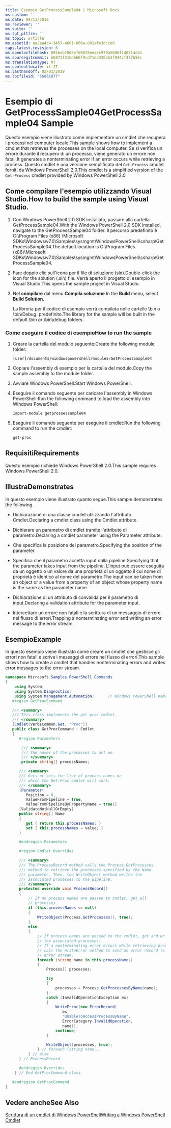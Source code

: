```yaml
---
title: Esempio GetProcessSample04 | Microsoft Docs
ms.custom: ''
ms.date: 09/13/2016
ms.reviewer: ''
ms.suite: ''
ms.tgt_pltfrm: ''
ms.topic: article
ms.assetid: aa2aa4c4-3457-4601-806a-801afe3dcc80
caps.latest.revision: 6
ms.openlocfilehash: 095bebf868efd00f8eeaec979a5606f140714cb1
ms.sourcegitcommit: b6871f21bd666f9cd71dd336bb3f844cf472b56c
ms.translationtype: MT
ms.contentlocale: it-IT
ms.lasthandoff: 02/03/2019
ms.locfileid: "56861877"
---
```

# <a name="getprocesssample04-sample"></a><span data-ttu-id="34480-102">Esempio di GetProcessSample04</span><span class="sxs-lookup"><span data-stu-id="34480-102">GetProcessSample04 Sample</span></span>

<span data-ttu-id="34480-103">Questo esempio viene illustrato come implementare un cmdlet che recupera i processi nel computer locale.</span><span class="sxs-lookup"><span data-stu-id="34480-103">This sample shows how to implement a cmdlet that retrieves the processes on the local computer.</span></span> <span data-ttu-id="34480-104">Se si verifica un errore durante il recupero di un processo, viene generato un errore non fatali.</span><span class="sxs-lookup"><span data-stu-id="34480-104">It generates a nonterminating error if an error occurs while retrieving a process.</span></span> <span data-ttu-id="34480-105">Questo cmdlet è una versione semplificata del `Get-Process` cmdlet forniti da Windows PowerShell 2.0.</span><span class="sxs-lookup"><span data-stu-id="34480-105">This cmdlet is a simplified version of the `Get-Process` cmdlet provided by Windows PowerShell 2.0.</span></span>

## <a name="how-to-build-the-sample-using-visual-studio"></a><span data-ttu-id="34480-106">Come compilare l'esempio utilizzando Visual Studio.</span><span class="sxs-lookup"><span data-stu-id="34480-106">How to build the sample using Visual Studio.</span></span>

1. <span data-ttu-id="34480-107">Con Windows PowerShell 2.0 SDK installato, passare alla cartella GetProcessSample04.</span><span class="sxs-lookup"><span data-stu-id="34480-107">With the Windows PowerShell 2.0 SDK installed, navigate to the GetProcessSample04 folder.</span></span> <span data-ttu-id="34480-108">Il percorso predefinito è C:\Program Files (x86) \Microsoft SDKs\Windows\v7.0\Samples\sysmgmt\WindowsPowerShell\csharp\GetProcessSample04.</span><span class="sxs-lookup"><span data-stu-id="34480-108">The default location is C:\Program Files (x86)\Microsoft SDKs\Windows\v7.0\Samples\sysmgmt\WindowsPowerShell\csharp\GetProcessSample04.</span></span>

2. <span data-ttu-id="34480-109">Fare doppio clic sull'icona per il file di soluzione (sln).</span><span class="sxs-lookup"><span data-stu-id="34480-109">Double-click the icon for the solution (.sln) file.</span></span> <span data-ttu-id="34480-110">Verrà aperto il progetto di esempio in Visual Studio.</span><span class="sxs-lookup"><span data-stu-id="34480-110">This opens the sample project in Visual Studio.</span></span>

3. <span data-ttu-id="34480-111">Nel **compilare** dal menu **Compila soluzione**.</span><span class="sxs-lookup"><span data-stu-id="34480-111">In the **Build** menu, select **Build Solution**.</span></span>

    <span data-ttu-id="34480-112">La libreria per il codice di esempio verrà compilata nelle cartelle \bin o \bin\Debug. predefinito.</span><span class="sxs-lookup"><span data-stu-id="34480-112">The library for the sample will be built in the default \bin or \bin\debug folders.</span></span>

### <a name="how-to-run-the-sample"></a><span data-ttu-id="34480-113">Come eseguire il codice di esempio</span><span class="sxs-lookup"><span data-stu-id="34480-113">How to run the sample</span></span>

1. <span data-ttu-id="34480-114">Creare la cartella del modulo seguente:</span><span class="sxs-lookup"><span data-stu-id="34480-114">Create the following module folder:</span></span>

    `[user]/documents/windowspowershell/modules/GetProcessSample04`

2. <span data-ttu-id="34480-115">Copiare l'assembly di esempio per la cartella del modulo.</span><span class="sxs-lookup"><span data-stu-id="34480-115">Copy the sample assembly to the module folder.</span></span>

3. <span data-ttu-id="34480-116">Avviare Windows PowerShell.</span><span class="sxs-lookup"><span data-stu-id="34480-116">Start Windows PowerShell.</span></span>

4. <span data-ttu-id="34480-117">Eseguire il comando seguente per caricare l'assembly in Windows PowerShell:</span><span class="sxs-lookup"><span data-stu-id="34480-117">Run the following command to load the assembly into Windows PowerShell:</span></span>

    `Import-module getprossessample04`

5. <span data-ttu-id="34480-118">Eseguire il comando seguente per eseguire il cmdlet:</span><span class="sxs-lookup"><span data-stu-id="34480-118">Run the following command to run the cmdlet:</span></span>

    `get-proc`

## <a name="requirements"></a><span data-ttu-id="34480-119">Requisiti</span><span class="sxs-lookup"><span data-stu-id="34480-119">Requirements</span></span>

<span data-ttu-id="34480-120">Questo esempio richiede Windows PowerShell 2.0.</span><span class="sxs-lookup"><span data-stu-id="34480-120">This sample requires Windows PowerShell 2.0.</span></span>

## <a name="demonstrates"></a><span data-ttu-id="34480-121">Illustra</span><span class="sxs-lookup"><span data-stu-id="34480-121">Demonstrates</span></span>

<span data-ttu-id="34480-122">In questo esempio viene illustrato quanto segue.</span><span class="sxs-lookup"><span data-stu-id="34480-122">This sample demonstrates the following.</span></span>

- <span data-ttu-id="34480-123">Dichiarazione di una classe cmdlet utilizzando l'attributo Cmdlet.</span><span class="sxs-lookup"><span data-stu-id="34480-123">Declaring a cmdlet class using the Cmdlet attribute.</span></span>

- <span data-ttu-id="34480-124">Dichiarare un parametro di cmdlet tramite l'attributo di parametro.</span><span class="sxs-lookup"><span data-stu-id="34480-124">Declaring a cmdlet parameter using the Parameter attribute.</span></span>

- <span data-ttu-id="34480-125">Che specifica la posizione del parametro.</span><span class="sxs-lookup"><span data-stu-id="34480-125">Specifying the position of the parameter.</span></span>

- <span data-ttu-id="34480-126">Specifica che il parametro accetta input dalla pipeline.</span><span class="sxs-lookup"><span data-stu-id="34480-126">Specifying that the parameter takes input from the pipeline.</span></span> <span data-ttu-id="34480-127">L'input può essere eseguita da un oggetto o un valore da una proprietà di un oggetto il cui nome di proprietà è identico al nome del parametro.</span><span class="sxs-lookup"><span data-stu-id="34480-127">The input can be taken from an object or a value from a property of an object whose property name is the same as the parameter name.</span></span>

- <span data-ttu-id="34480-128">Dichiarazione di un attributo di convalida per il parametro di input.</span><span class="sxs-lookup"><span data-stu-id="34480-128">Declaring a validation attribute for the parameter input.</span></span>

- <span data-ttu-id="34480-129">Intercettare un errore non fatali e la scrittura di un messaggio di errore nel flusso di errori.</span><span class="sxs-lookup"><span data-stu-id="34480-129">Trapping a nonterminating error and writing an error message to the error stream.</span></span>

## <a name="example"></a><span data-ttu-id="34480-130">Esempio</span><span class="sxs-lookup"><span data-stu-id="34480-130">Example</span></span>

<span data-ttu-id="34480-131">In questo esempio viene illustrato come creare un cmdlet che gestisce gli errori non fatali e scrive i messaggi di errore nel flusso di errori.</span><span class="sxs-lookup"><span data-stu-id="34480-131">This sample shows how to create a cmdlet that handles nonterminating errors and writes error messages to the error stream.</span></span>

```csharp
namespace Microsoft.Samples.PowerShell.Commands
{
    using System;
    using System.Diagnostics;
    using System.Management.Automation;      // Windows PowerShell namespace.
   #region GetProcCommand

   /// <summary>
   /// This class implements the get-proc cmdlet.
   /// </summary>
   [Cmdlet(VerbsCommon.Get, "Proc")]
   public class GetProcCommand : Cmdlet
   {
      #region Parameters

       /// <summary>
       /// The names of the processes to act on.
       /// </summary>
       private string[] processNames;

      /// <summary>
      /// Gets or sets the list of process names on
      /// which the Get-Proc cmdlet will work.
      /// </summary>
      [Parameter(
         Position = 0,
         ValueFromPipeline = true,
         ValueFromPipelineByPropertyName = true)]
      [ValidateNotNullOrEmpty]
      public string[] Name
      {
         get { return this.processNames; }
         set { this.processNames = value; }
      }

      #endregion Parameters

      #region Cmdlet Overrides

      /// <summary>
      /// The ProcessRecord method calls the Process.GetProcesses
      /// method to retrieve the processes specified by the Name
      /// parameter. Then, the WriteObject method writes the
      /// associated processes to the pipeline.
      /// </summary>
      protected override void ProcessRecord()
      {
          // If no process names are passed to cmdlet, get all
          // processes.
          if (this.processNames == null)
          {
              WriteObject(Process.GetProcesses(), true);
          }
          else
          {
              // If process names are passed to the cmdlet, get and write
              // the associated processes.
              // If a nonterminating error occurs while retrieving processes,
              // call the WriteError method to send an error record to the
              // error stream.
              foreach (string name in this.processNames)
              {
                  Process[] processes;

                  try
                  {
                      processes = Process.GetProcessesByName(name);
                  }
                  catch (InvalidOperationException ex)
                  {
                      WriteError(new ErrorRecord(
                         ex,
                         "UnableToAccessProcessByName",
                         ErrorCategory.InvalidOperation,
                         name));
                      continue;
                  }

                  WriteObject(processes, true);
              } // foreach (string name...
          } // else
      } // ProcessRecord

      #endregion Overrides
    } // End GetProcCommand class.

   #endregion GetProcCommand
}
```

## <a name="see-also"></a><span data-ttu-id="34480-132">Vedere anche</span><span class="sxs-lookup"><span data-stu-id="34480-132">See Also</span></span>

[<span data-ttu-id="34480-133">Scrittura di un cmdlet di Windows PowerShell</span><span class="sxs-lookup"><span data-stu-id="34480-133">Writing a Windows PowerShell Cmdlet</span></span>](./writing-a-windows-powershell-cmdlet.md)
